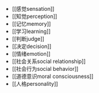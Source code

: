 - [[感觉sensation]]
- [[知觉perception]]
- [[记忆memory]]
- [[学习learning]]
- [[判断judge]]
- [[决定decision]]
- [[情绪emotion]]
- [[社会关系social relationship]]
- [[社会行为social behavior]]
- [[道德意识moral consciousness]]
- [[人格personality]]